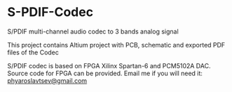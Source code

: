 # S-PDIF-Codec
S/PDIF multi-channel audio codec to 3 bands analog signal

This project contains Altium project with PCB, schematic and exported PDF files of the Codec

S/PDIF codec is based on FPGA Xilinx Spartan-6 and PCM5102A DAC.
Source code for FPGA can be provided. Email me if you will need it: phyaroslavtsev@gmail.com
